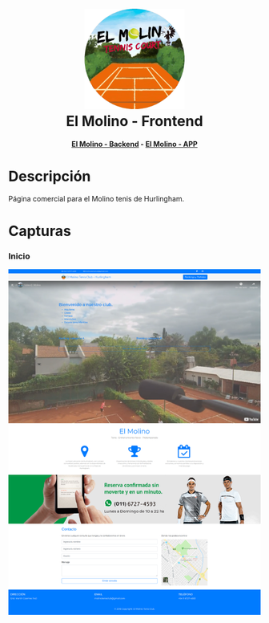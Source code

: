 <h1 align="center">
  <br>
  <img src="https://raw.githubusercontent.com/martinbobbio/frontend-molino-tenis/master/src/assets/images/logo%20molino.png" alt="Molino" width="200">
  <br>
  El Molino - Frontend
  <br>
</h1>
<h4 align="center">
  <a href="https://github.com/martinbobbio/backend-molino-tenis">El Molino - Backend</a>
   -  
  <a href="https://github.com/martinbobbio/app-molino-tenis">El Molino - APP</a>
</h4>


# Descripción

Página comercial para el Molino tenis de Hurlingham.

# Capturas


### Inicio

![Image of pagina](src/assets/images/captura.png)

